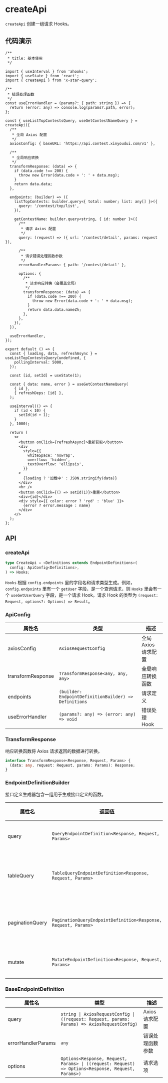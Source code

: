 # createApi

`createApi` 创建一组请求 Hooks。

## 代码演示

```tsx
/**
 * title: 基本使用
 */

import { useInterval } from 'ahooks';
import { useState } from 'react';
import { createApi } from 'x-star-query';

/**
 * 错误处理函数
 */
const useErrorHandler = (params?: { path: string }) => {
  return (error: any) => console.log(params?.path, error);
};

const { useListTopContestsQuery, useGetContestNameQuery } = createApi({
  /**
   * 全局 Axios 配置
   */
  axiosConfig: { baseURL: 'https://api.contest.xinyoudui.com/v1' },

  /**
   * 全局响应转换
   */
  transformResponse: (data) => {
    if (data.code !== 200) {
      throw new Error(data.code + ': ' + data.msg);
    }
    return data.data;
  },

  endpoints: (builder) => ({
    listTopContests: builder.query<{ total: number; list: any[] }>({
      query: '/contest/top/list',
    }),

    getContestName: builder.query<string, { id: number }>({
      /**
       * 请求 Axios 配置
       */
      query: (request) => ({ url: '/contest/detail', params: request }),

      /**
       * 请求错误处理函数参数
       */
      errorHandlerParams: { path: '/contest/detail' },

      options: {
        /**
         * 请求响应转换（会覆盖全局）
         */
        transformResponse: (data) => {
          if (data.code !== 200) {
            throw new Error(data.code + ': ' + data.msg);
          }
          return data.data.nameZh;
        },
      },
    }),
  }),

  useErrorHandler,
});

export default () => {
  const { loading, data, refreshAsync } = useListTopContestsQuery(undefined, {
    pollingInterval: 5000,
  });

  const [id, setId] = useState(1);

  const { data: name, error } = useGetContestNameQuery(
    { id },
    { refreshDeps: [id] },
  );

  useInterval(() => {
    if (id < 10) {
      setId(id + 1);
    }
  }, 1000);

  return (
    <>
      <button onClick={refreshAsync}>重新获取</button>
      <div
        style={{
          whiteSpace: 'nowrap',
          overflow: 'hidden',
          textOverflow: 'ellipsis',
        }}
      >
        {loading ? '加载中' : JSON.stringify(data)}
      </div>
      <hr />
      <button onClick={() => setId(1)}>重置</button>
      <div>{id}</div>
      <div style={{ color: error ? 'red' : 'blue' }}>
        {error ? error.message : name}
      </div>
    </>
  );
};
```

## API

### createApi

```ts
type CreateApi = <Definitions extends EndpointDefinitions>(
  config: ApiConfig<Definitions>,
) => Hooks;
```

`Hooks` 根据 `config.endpoints` 里的字段名和请求类型生成。例如，`config.endpoints` 里有一个 `getUser` 字段，是一个查询请求，则 `Hooks` 里会有一个 `useGetUserQuery` 字段，是一个请求 Hook。请求 Hook 的类型为 `(request: Request, options?: Options) => Result`。

### ApiConfig

| 属性名            | 类型                                                  | 描述                |
| ----------------- | ----------------------------------------------------- | ------------------- |
| axiosConfig       | `AxiosRequestConfig`                                  | 全局 Axios 请求配置 |
| transformResponse | `TransformResponse<any, any, any>`                    | 全局响应转换函数    |
| endpoints         | `(builder: EndpointDefinitionBuilder) => Definitions` | 请求定义            |
| useErrorHandler   | `(params?: any) => (error: any) => void`              | 错误处理 Hook       |

### TransformResponse

响应转换函数将 Axios 请求返回的数据进行转换。

```ts
interface TransformResponse<Response, Request, Params> {
  (data: any, request: Request, params: Params): Response;
}
```

### EndpointDefinitionBuilder

接口定义生成器包含一组用于生成接口定义的函数。

| 属性名          | 返回值                                                         | 描述         |
| --------------- | -------------------------------------------------------------- | ------------ |
| query           | `QueryEndpointDefinition<Response, Request, Params>`           | 查询请求     |
| tableQuery      | `TableQueryEndpointDefinition<Response, Request, Params>`      | 表格查询请求 |
| paginationQuery | `PaginationQueryEndpointDefinition<Response, Request, Params>` | 分页查询请求 |
| mutate          | `MutateEndpointDefinition<Response, Request, Params>`          | 修改请求     |

### BaseEndpointDefinition

| 属性名             | 类型                                                                                               | 描述             |
| ------------------ | -------------------------------------------------------------------------------------------------- | ---------------- |
| query              | `string \| AxiosRequestConfig \| ((request: Request, params: Params) => AxiosRequestConfig)`       | Axios 请求配置   |
| errorHandlerParams | `any`                                                                                              | 错误处理函数参数 |
| options            | `Options<Response, Request, Params> \| ((request: Request) => Options<Response, Request, Params>)` | 请求选项         |
